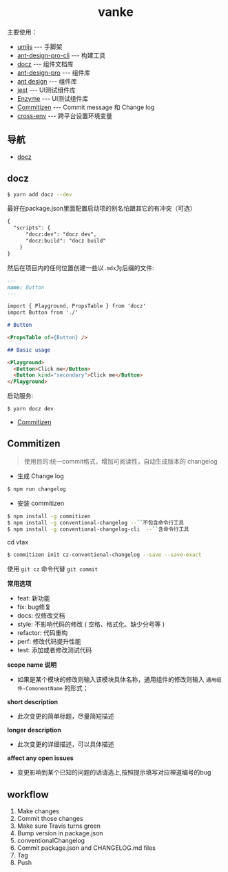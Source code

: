 <h1 align="center">vanke</h1>

主要使用：

- [umijs](https://umijs.org/zh/) --- 手脚架
- [ant-design-pro-cli](https://github.com/ant-design/ant-design-pro-cli) --- 构建工具
- [docz](https://github.com/pedronauck/docz) --- 组件文档库
- [ant-design-pro](https://github.com/ant-design/ant-design-pro) --- 组件库
- [ant design](https://ant.design) --- 组件库
- [jest](https://github.com/facebook/jest) --- UI测试组件库
- [Enzyme](https://github.com/airbnb/enzyme/) --- UI测试组件库
- [Commitizen](https://github.com/commitizen) --- Commit message 和 Change log
- [cross-env](https://github.com/kentcdodds/cross-env) --- 跨平台设置环境变量

## 导航
- [docz](#docz)
## docz

```bash
$ yarn add docz --dev
```

最好在package.json里面配置启动项的别名怕跟其它的有冲突（可选）

```markdown
{
  "scripts": {
      "docz:dev": "docz dev",
      "docz:build": "docz build"
    }
}
```

然后在项目内的任何位置创建一些以`.mdx`为后缀的文件:

```markdown
---
name: Button
---

import { Playground, PropsTable } from 'docz'
import Button from './'

# Button

<PropsTable of={Button} />

## Basic usage

<Playground>
  <Button>Click me</Button>
  <Button kind="secondary">Click me</Button>
</Playground>
```

启动服务:

```bash
$ yarn docz dev
```

- [Commitizen](#Commitizen)
## Commitizen
> 使用目的:统一commit格式，增加可阅读性，自动生成版本的 changelog

- 生成 Change log
```sh
$ npm run changelog
```

- 安装 commitizen
```sh
$ npm install -g commitizen
$ npm install -g conventional-changelog --``不包含命令行工具
$ npm install -g conventional-changelog-cli  --``含命令行工具
```

cd vtax

```sh
$ commitizen init cz-conventional-changelog --save --save-exact
```

使用 ```git cz``` 命令代替 ```git commit```

**常用选项**

- feat: 新功能
- fix: bug修复
- docs: 仅修改文档
- style: 不影响代码的修改 ( 空格、格式化、缺少分号等 )
- refactor: 代码重构
- perf: 修改代码提升性能
- test: 添加或者修改测试代码

**scope name 说明**

- 如果是某个模块的修改则输入该模块具体名称，通用组件的修改则输入 ```通用组件-ComonentName``` 的形式；


**short description**

- 此次变更的简单标题，尽量简短描述


**longer description**

- 此次变更的详细描述，可以具体描述


**affect any open issues**

- 变更影响到某个已知的问题的话请选上,按照提示填写对应禅道编号的bug

## workflow
1. Make changes
2. Commit those changes
3. Make sure Travis turns green
4. Bump version in package.json
5. conventionalChangelog
6. Commit package.json and CHANGELOG.md files
7. Tag
8. Push

